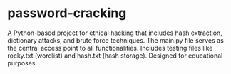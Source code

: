 # password-cracking
A Python-based project for ethical hacking that includes hash extraction, dictionary attacks, and brute force techniques. The main.py file serves as the central access point to all functionalities. Includes testing files like rocky.txt (wordlist) and hash.txt (hash storage). Designed for educational purposes.
